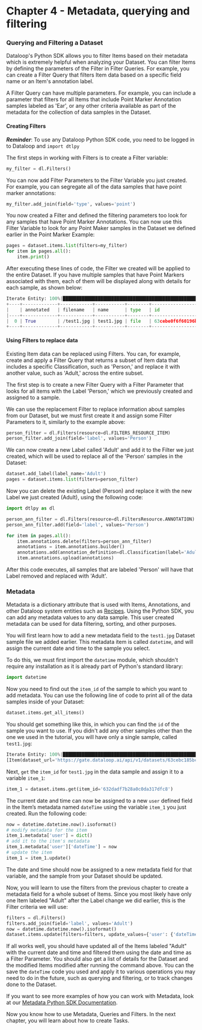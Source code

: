 # Chapter 4 - Metadata, querying and filtering

### Querying and Filtering a Dataset

Dataloop's Python SDK allows you to filter Items based on their metadata which is extremely helpful when analyzing your Dataset. You can filter Items by defining the parameters of the Filter in Filter Queries. For example, you can create a Filter Query that filters Item data based on a specific field name or an Item's annotation label.

A Filter Query can have multiple parameters. For example, you can include a parameter that filters for all Items that include Point Marker Annotation samples labeled as 'Ear', or any other criteria available as part of the metadata for the collection of data samples in the Dataset.

#### Creating Filters

_**Reminder**_: To use any Dataloop Python SDK code, you need to be logged in to Dataloop and `import dtlpy`

The first steps in working with Filters is to create a Filter variable:

```python
my_filter = dl.Filters()
```

You can now add Filter Parameters to the Filter Variable you just created. For example, you can segregate all of the data samples that have point marker annotations:

```python
my_filter.add_join(field='type', values='point')
```

You now created a Filter and defined the filtering parameters too look for any samples that have Point Marker Annotations. You can now use this Filter Variable to look for any Point Maker samples in the Dataset we defined earlier in the Point Marker Example:

```python
pages = dataset.items.list(filters=my_filter)
for item in pages.all():
    item.print()
```

After executing these lines of code, the Filter we created will be applied to the entire Dataset. If you have multiple samples that have Point Markers associated with them, each of them will be displayed along with details for each sample, as shown below:

```python
Iterate Entity: 100%|████████████████████████████████████████████████████████████████████| 1/1 [00:00<00:00,  1.66it/s]
+----+-------------+------------+-----------+--------+--------------------------+----------+-------+--------------------+-------------------------------------------------------------------+--------------------------+--------------------------+---------------------+
|    | annotated   | filename   | name      | type   | id                       | hidden   | dir   |   annotationsCount | dataset                                                           | createdAt                | datasetId                | creator             |
|----+-------------+------------+-----------+--------+--------------------------+----------+-------+--------------------+-------------------------------------------------------------------+--------------------------+--------------------------+---------------------|
|  0 | True        | /test1.jpg | test1.jpg | file   | 63cebe0f6f60196b004423d9 | False    | /     |                  3 | https://gate.dataloop.ai/api/v1/datasets/63cebc185bc9dbe3ed851dbe | 2023-01-23T17:04:15.000Z | 63cebc185bc9dbe3ed851dbe | emailaccount@gmail.com |
+----+-------------+------------+-----------+--------+--------------------------+----------+-------+--------------------+-------------------------------------------------------------------+--------------------------+--------------------------+---------------------+
```

#### Using Filters to replace data

Existing Item data can be replaced using Filters. You can, for example, create and apply a Filter Query that returns a subset of Item data that includes a specific Classification, such as 'Person,' and replace it with another value, such as 'Adult,' across the entire subset.

The first step is to create a new Filter Query with a Filter Parameter that looks for all items with the Label 'Person,' which we previously created and assigned to a sample.

We can use the replacement Filter to replace information about samples from our Dataset, but we must first create it and assign some Filter Parameters to it, similarly to the example above:

```python
person_filter = dl.Filters(resource=dl.FILTERS_RESOURCE_ITEM)
person_filter.add_join(field='label', values='Person')
```

We can now create a new Label called 'Adult' and add it to the Filter we just created, which will be used to replace all of the 'Person' samples in the Dataset:

```python
dataset.add_label(label_name='Adult')
pages = dataset.items.list(filters=person_filter)
```

Now you can delete the existing Label (Person) and replace it with the new Label we just created (Adult), using the following code:

```python
import dtlpy as dl

person_ann_filter = dl.Filters(resource=dl.FiltersResource.ANNOTATION)
person_ann_filter.add(field='label', values='Person')

for item in pages.all():
    item.annotations.delete(filters=person_ann_filter)
    annotations = item.annotations.builder()
    annotations.add(annotation_definition=dl.Classification(label='Adult'))
    item.annotations.upload(annotations)
```

After this code executes, all samples that are labeled 'Person' will have that Label removed and replaced with 'Adult'.

### Metadata

Metadata is a dictionary attribute that is used with Items, Annotations, and other Dataloop system entities such as [Recipes](https://dataloop.ai/blog/data-recipes/). Using the Python SDK, you can add any metadata values to any data sample. This user created metadata can be used for data filtering, sorting, and other purposes.

You will first learn how to add a new metadata field to the `test1.jpg` Dataset sample file we added earlier. This metadata item is called `datetime`, and will assign the current date and time to the sample you select.

To do this, we must first import the `datetime` module, which shouldn't require any installation as it is already part of Python's standard library:

```python
import datetime
```

Now you need to find out the `item_id` of the sample to which you want to add metadata. You can use the following line of code to print all of the data samples inside of your Dataset:

```python
dataset.items.get_all_items()
```

You should get something like this, in which you can find the `id` of the sample you want to use. If you didn't add any other samples other than the one we used in the tutorial, you will have only a single sample, called `test1.jpg`:

```python
Iterate Entity: 100%|████████████████████████████████████████████████████████████████████| 1/1 [00:00<00:00,  1.15it/s]
[Item(dataset_url='https://gate.dataloop.ai/api/v1/datasets/63cebc185bc9dbe3ed851dbe', created_at='2023-01-23T17:04:15.000Z', dataset_id='63cebc185bc9dbe3ed851dbe', filename='/test1.jpg', name='test1.jpg', type='file', id='63cebe0f6f60196b004423d9', spec=None, creator='myfuncont@gmail.com', _description=None, annotations_count=3)]
```

Next, `get` the `item_id` for `test1.jpg` in the data sample and assign it to a variable `item_1`:

```python
item_1 = dataset.items.get(item_id='632dadf7b28a0c0da317dfc8')
```

The current date and time can now be assigned to a new `user` defined field in the Item’s metadata named `dateTime` using the variable `item_1` you just created. Run the following code:

```python
now = datetime.datetime.now().isoformat()
# modify metadata for the item
item_1.metadata['user'] = dict()
# add it to the item's metadata
item_1.metadata['user']['dateTime'] = now
# update the item
item_1 = item_1.update()
```

The date and time should now be assigned to a new metadata field for that variable, and the sample from your Dataset should be updated.

Now, you will learn to use the filters from the previous chapter to create a metadata field for a whole subset of Items. Since you most likely have only one Item labeled "Adult" after the Label change we did earlier, this is the Filter criteria we will use:

```python
filters = dl.Filters()
filters.add_join(field='label', values='Adult')
now = datetime.datetime.now().isoformat()
dataset.items.update(filters=filters, update_values={'user': {'dateTime': now}})
```

If all works well, you should have updated all of the Items labeled "Adult" with the current date and time and filtered them using the date and time as a Filter Parameter. You should also get a list of details for the Dataset and the modified Items modified after running the command above. You can the save the `dateTime` code you used and apply it to various operations you may need to do in the future, such as querying and filtering, or to track changes done to the Dataset.

If you want to see more examples of how you can work with Metadata, look at our [Metadata Python SDK Documentation](https://sdk-docs.dataloop.ai/en/latest/tutorials/data_management/working_with_metadata/chapter.html).

Now you know how to use Metadata, Queries and Filters. In the next chapter, you will learn about how to create Tasks.
